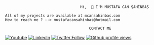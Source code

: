                                       Hi,  👋 I'M MUSTAFA CAN ŞAHİNBAŞ

    All of my projects are available at mcansahinbas.com
    How to reach me ? --> mustafacansahinbas@hotmail.com
    
                                          CONTACT ME 
    
  [![Youtube](https://img.shields.io/static/v1?label=&message=Youtube&color=red)](https://www.youtube.com/channel/UCYgBiFaOYnJ_QYJvgNXAiEw)
   [![Linkedin](https://img.shields.io/badge/-Mustafa%20Can%20ŞAHİNBAŞ-blue?style=flat-square&logo=Linkedin&logoColor=white&link=https://www.linkedin.com/in/mustafa-can-%C5%9Fahinba%C5%9F-b736361a7)](https://www.linkedin.com/in/mustafa-can-%C5%9Fahinba%C5%9F-b736361a7)
   [![Twitter Follow](https://img.shields.io/twitter/follow/mcansahinbas_?style=social)](https://www.twitter.com/mcansahinbas)
   [![Github profile views](https://gpvc.arturio.dev/RubyWallby)](https://mustafacansahinbas.com) 
